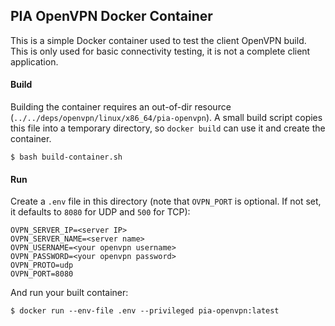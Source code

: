 ## PIA OpenVPN Docker Container

This is a simple Docker container used to test the client OpenVPN build.  This is only used for basic connectivity testing, it is not a complete client application.

#### Build

Building the container requires an out-of-dir resource (`../../deps/openvpn/linux/x86_64/pia-openvpn`). A small build script copies this file into a temporary directory, so `docker build` can use it and create the container.

```
$ bash build-container.sh
```

#### Run

Create a `.env` file in this directory (note that `OVPN_PORT` is optional. If not set, it defaults to `8080` for UDP and `500` for TCP):

```
OVPN_SERVER_IP=<server IP>
OVPN_SERVER_NAME=<server name>
OVPN_USERNAME=<your openvpn username>
OVPN_PASSWORD=<your openvpn password>
OVPN_PROTO=udp
OVPN_PORT=8080
```


And run your built container:

```
$ docker run --env-file .env --privileged pia-openvpn:latest
```
